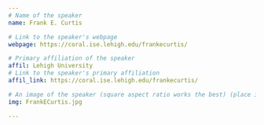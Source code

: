 ```yaml
---
# Name of the speaker
name: Frank E. Curtis

# Link to the speaker's webpage
webpage: https://coral.ise.lehigh.edu/frankecurtis/

# Primary affiliation of the speaker
affil: Lehigh University
# Link to the speaker's primary affiliation
affil_link: https://coral.ise.lehigh.edu/frankecurtis/

# An image of the speaker (square aspect ratio works the best) (place in the `assets/img/speakers` directory)
img: FrankECurtis.jpg

---
```


<!-- Whatever you write below will show up as the speaker's bio -->
